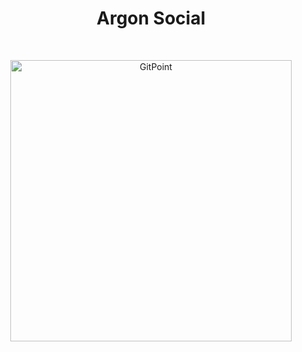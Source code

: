 <h1 align="center"> Argon Social </h1> <br>
<p align="center">
  <a href="https://artmin96.github.io/ruah-social/">
    <img alt="GitPoint" title="GitPoint" src="https://github.com/ArtMin96/ruah-social/blob/master/assets/images/logo-512x512.png" width="450">
  </a>
</p>
